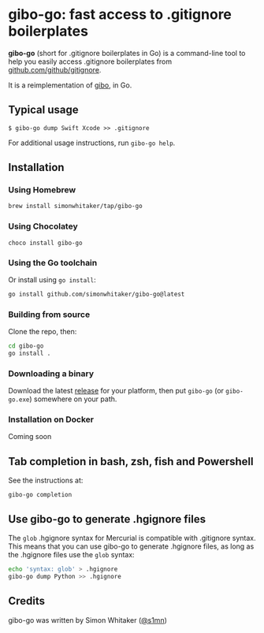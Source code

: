 # gibo-go: fast access to .gitignore boilerplates

**gibo-go** (short for .gitignore boilerplates in Go) is a command-line tool to help you easily access .gitignore boilerplates from [github.com/github/gitignore](https://github.com/github/gitignore).

It is a reimplementation of [gibo](https://github.com/simonwhitaker/gibo), in Go.

## Typical usage

```console
$ gibo-go dump Swift Xcode >> .gitignore
```

For additional usage instructions, run `gibo-go help`.

## Installation

### Using Homebrew

```sh
brew install simonwhitaker/tap/gibo-go
```

### Using Chocolatey

```
choco install gibo-go
```

### Using the Go toolchain

Or install using `go install`:

```sh
go install github.com/simonwhitaker/gibo-go@latest
```

### Building from source

Clone the repo, then:

```sh
cd gibo-go
go install .
```

### Downloading a binary

Download the latest [release](https://github.com/simonwhitaker/gibo-go/releases) for your platform, then put `gibo-go` (or `gibo-go.exe`) somewhere on your path.

### Installation on Docker

Coming soon

## Tab completion in bash, zsh, fish and Powershell

See the instructions at:

```
gibo-go completion
```

## Use gibo-go to generate .hgignore files

The `glob` .hgignore syntax for Mercurial is compatible with .gitignore syntax. This means that you can use gibo-go to generate .hgignore files, as long as the .hgignore files use the `glob` syntax:

```sh
echo 'syntax: glob' > .hgignore
gibo-go dump Python >> .hgignore
```

## Credits

gibo-go was written by Simon Whitaker ([@s1mn](http://twitter.com/s1mn))
